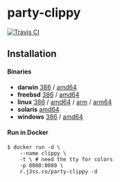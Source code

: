 # party-clippy

[![Travis CI](https://travis-ci.org/jessfraz/party-clippy.svg?branch=master)](https://travis-ci.org/jessfraz/party-clippy)

## Installation

#### Binaries

- **darwin** [386](https://github.com/jessfraz/party-clippy/releases/download/v0.1.0/party-clippy-darwin-386) / [amd64](https://github.com/jessfraz/party-clippy/releases/download/v0.1.0/party-clippy-darwin-amd64)
- **freebsd** [386](https://github.com/jessfraz/party-clippy/releases/download/v0.1.0/party-clippy-freebsd-386) / [amd64](https://github.com/jessfraz/party-clippy/releases/download/v0.1.0/party-clippy-freebsd-amd64)
- **linux** [386](https://github.com/jessfraz/party-clippy/releases/download/v0.1.0/party-clippy-linux-386) / [amd64](https://github.com/jessfraz/party-clippy/releases/download/v0.1.0/party-clippy-linux-amd64) / [arm](https://github.com/jessfraz/party-clippy/releases/download/v0.1.0/party-clippy-linux-arm) / [arm64](https://github.com/jessfraz/party-clippy/releases/download/v0.1.0/party-clippy-linux-arm64)
- **solaris** [amd64](https://github.com/jessfraz/party-clippy/releases/download/v0.1.0/party-clippy-solaris-amd64)
- **windows** [386](https://github.com/jessfraz/party-clippy/releases/download/v0.1.0/party-clippy-windows-386) / [amd64](https://github.com/jessfraz/party-clippy/releases/download/v0.1.0/party-clippy-windows-amd64)

#### Run in Docker

```console
$ docker run -d \
    --name clippy \
    -t \ # need the tty for colors
    -p 8080:8080 \
    r.j3ss.co/party-clippy -d
```
